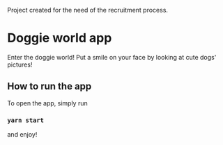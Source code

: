 Project created for the need of the recruitment process.

# Doggie world app

Enter the doggie world! Put a smile on your face by looking at cute dogs' pictures!

## How to run the app

To open the app, simply run

### `yarn start`

and enjoy!
